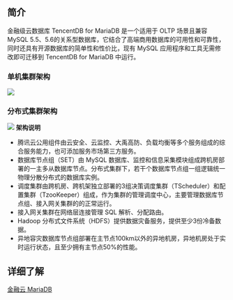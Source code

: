 ## 简介
金融级云数据库 TencentDB for MariaDB 是一个适用于 OLTP 场景且兼容 MySQL 5.5、5.6的关系型数据库，它结合了高端商用数据库的可用性和可靠性，同时还具有开源数据库的简单性和性价比，现有 MySQL 应用程序和工具无需修改即可迁移到 TencentDB for MariaDB 中运行。

### 单机集群架构
![](https://main.qcloudimg.com/raw/622c3872cfbe382bdef51417fa0ff950.png)
### 分布式集群架构
![](https://main.qcloudimg.com/raw/05345c77c8ecb7bab61aaaf8d84271bd.png)
**架构说明**
- 腾讯云公用组件由云安全、云监控、大禹高防、负载均衡等多个服务组成的综合服务能力，也可添加服务市场第三方服务。
- 数据库节点组（SET）由 MySQL 数据库、监控和信息采集模块组成跨机房部署的一主多从数据库节点。分布式集群下，若干个数据库节点组一组逻辑统一物理分散分布式的数据库实例。
- 调度集群由跨机房、跨机架独立部署的3组决策调度集群（TScheduler）和配置集群（TzooKeeper）组成，作为集群的管理调度中心，主要管理数据库节点组、接入网关集群的的正常运行。
- 接入网关集群在网络层连接管理 SQL 解析、分配路由。
- Hadoop 分布式文件系统（HDFS）提供数据灾备服务，提供至少3份冷备数据。
- 异地容灾数据库节点组部署在主节点100km以外的异地机房，异地机房处于实时运行状态，且至少拥有主节点50%的性能。

## 详细了解
[金融云 MariaDB](http://cloud.tencent.com/product/tdsql.html)
